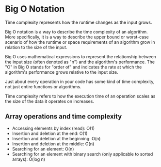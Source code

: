 # Big O Notation

Time complexity represents how the runtime changes as the input grows.

Big O notation is a way to describe the time complexity of an algorithm. More specifically, it is a way to describe the upper bound or worst-case scenario of how the runtime or space requirements of an algorithm grow in relation to the size of the input.

Big O uses mathematical expressions to represent the relationship between the input size (often denoted as "n") and the algorithm's performance. The "O" in Big O stands for "order of" and indicates the rate at which the algorithm's performance grows relative to the input size.

Just about every operation in your code has some kind of time complexity, not just entire functions or algorithms.

Time complexity refers to how the execution time of an operation scales as the size of the data it operates on increases.

## Array operations and time complexity

- Accessing elements by index (read): O(1)
- Insertion and deletion at the end: O(1)
- Insertion and deletion at the beginning: O(n)
- Insertion and deletion at the middle: O(n)
- Searching for an element: O(n)
- Searching for an element with binary search (only applicable to sorted arrays): O(log n)

